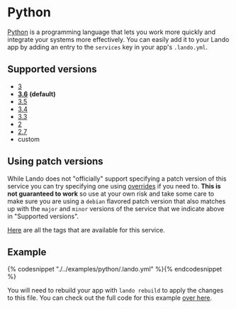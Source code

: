 Python
======

[Python](https://www.python.org/) is a programming language that lets you work more quickly and integrate your systems more effectively. You can easily add it to your Lando app by adding an entry to the `services` key in your app's `.lando.yml`.

Supported versions
------------------

*   [3](https://hub.docker.com/r/_/python/)
*   **[3.6](https://hub.docker.com/r/_/python/)** **(default)**
*   [3.5](https://hub.docker.com/r/_/python/)
*   [3.4](https://hub.docker.com/r/_/python/)
*   [3.3](https://hub.docker.com/r/_/python/)
*   [2](https://hub.docker.com/r/_/python/)
*   [2.7](https://hub.docker.com/r/_/python/)
*   custom

Using patch versions
--------------------

While Lando does not "officially" support specifying a patch version of this service you can try specifying one using [overrides](https://docs.devwithlando.io/config/advanced.html#overriding-with-docker-compose) if you need to. **This is not guaranteed to work** so use at your own risk and take some care to make sure you are using a `debian` flavored patch version that also matches up with the `major` and `minor` versions of the service that we indicate above in "Supported versions".

[Here](https://hub.docker.com/r/library/python/tags/) are all the tags that are available for this service.

Example
-------

{% codesnippet "./../examples/python/.lando.yml" %}{% endcodesnippet %}

You will need to rebuild your app with `lando rebuild` to apply the changes to this file. You can check out the full code for this example [over here](https://github.com/lando/lando/tree/master/examples/python).
